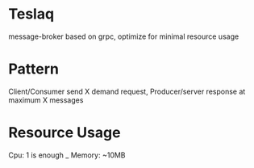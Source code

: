 # Teslaq
message-broker based on grpc, optimize for minimal resource usage   

# Pattern 
  Client/Consumer send X demand request,
  Producer/server response at maximum X messages  
  
 
# Resource Usage
  Cpu: 1 is enough _ 
  Memory: ~10MB
  
